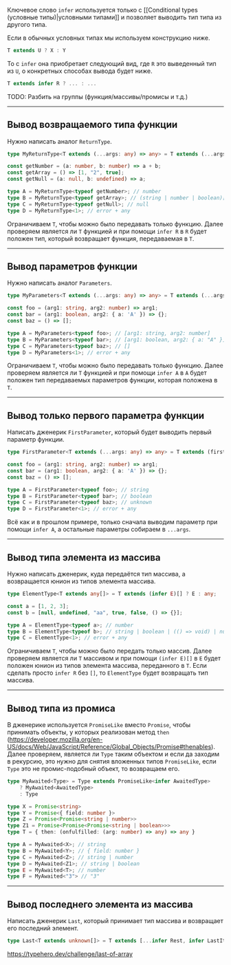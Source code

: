 
Ключевое слово `infer` используется только с [[Conditional types (условные типы)|условными типами]] и позволяет выводить тип типа из другого типа.

Если в обычных условных типах мы используем конструкцию ниже.

```ts
T extends U ? X : Y
```

То с `infer` она приобретает следующий вид, где `R` это выведенный тип из `U`, о конкретных способах вывода будет ниже.

```ts
T extends infer R ? ... : ...
```

TODO: Разбить на группы (функция/массивы/промисы и т.д.)

---
## Вывод возвращаемого типа функции

Нужно написать аналог `ReturnType`.

```ts
type MyReturnType<T extends (...args: any) => any> = T extends (...args: any[]) => infer R ? R : any;

const getNumber = (a: number, b: number) => a + b;
const getArray = () => [1, "2", true];
const getNull = (a: null, b: undefined) => a;

type A = MyReturnType<typeof getNumber>; // number
type B = MyReturnType<typeof getArray>; // (string | number | boolean)[]
type C = MyReturnType<typeof getNull>; // null
type D = MyReturnType<1>; // error + any
```

Ограничиваем `T`, чтобы можно было передавать только функцию. Далее проверяем является ли `T` функцией и при помощи `infer R` в `R` будет положен тип, который возвращает функция, передаваемая в `T`.

---
## Вывод параметров функции

Нужно написать аналог `Parameters`.

```ts
type MyParameters<T extends (...args: any) => any> = T extends (...args: infer A) => any ? A : any

const foo = (arg1: string, arg2: number) => arg1;
const bar = (arg1: boolean, arg2: { a: 'A' }) => {};
const baz = () => [];

type A = MyParameters<typeof foo>; // [arg1: string, arg2: number]
type B = MyParameters<typeof bar>; // [arg1: boolean, arg2: { a: "A" }]
type C = MyParameters<typeof baz>; // []
type D = MyParameters<1>; // error + any
```

Ограничиваем `T`, чтобы можно было передавать только функцию. Далее проверяем является ли `T` функцией и при помощи `infer A` в `A` будет положен тип передаваемых параметров функции, которая положена в `T`.

---
## Вывод только первого параметра функции

Написать дженерик `FirstParameter`, который будет выводить первый параметр функции.

```ts
type FirstParameter<T extends (...args: any) => any> = T extends (first: infer A, ...args: any) => any ? A : any;

const foo = (arg1: string, arg2: number) => arg1;
const bar = (arg1: boolean, arg2: { a: 'A' }) => {};
const baz = () => [];

type A = FirstParameter<typeof foo>; // string
type B = FirstParameter<typeof bar>; // boolean
type C = FirstParameter<typeof baz>; // unknown
type D = FirstParameter<1>; // error + any
```

Всё как и в прошлом примере, только сначала выводим параметр при помощи `infer A`, а остальные параметры собираем в `...args`.

---
## Вывод типа элемента из массива

Нужно написать дженерик, куда передаётся тип массива, а возвращается юнион из типов элемента массива.

```ts
type ElementType<T extends any[]> = T extends (infer E)[] ? E : any;

const a = [1, 2, 3];
const b = [null, undefined, "aa", true, false, () => {}];

type A = ElementType<typeof a>; // number
type B = ElementType<typeof b>; // string | boolean | (() => void) | null | undefined
type C = ElementType<1>; // error + any
```

Ограничиваем `T`, чтобы можно было передать только массив. Далее проверяем является ли `T` массивом и при помощи `(infer E)[]` в `E` будет положен юнион из типов элемента массива, переданного в `T`. Если сделать просто `infer R` без `[]`, то `ElementType` будет возвращать тип массива.

---
## Вывод типа из промиса

В дженерике используется `PromiseLike` вместо `Promise`, чтобы принимать объекты, у которых реализован метод `then` (https://developer.mozilla.org/en-US/docs/Web/JavaScript/Reference/Global_Objects/Promise#thenables). Далее проверяем, является ли `Type` таким объектом и если да заходим в рекурсию, это нужно для снятия вложенных типов `PromiseLike`, если `Type` это не промис-подобный объект, то возвращаем его.

```ts
type MyAwaited<Type> = Type extends PromiseLike<infer AwaitedType>
	? MyAwaited<AwaitedType>
	: Type

type X = Promise<string>
type Y = Promise<{ field: number }>
type Z = Promise<Promise<string | number>>
type Z1 = Promise<Promise<Promise<string | boolean>>>
type T = { then: (onfulfilled: (arg: number) => any) => any }

type A = MyAwaited<X>; // string
type B = MyAwaited<Y>; // { field: number }
type C = MyAwaited<Z>; // string | number
type D = MyAwaited<Z1>; // string | boolean
type E = MyAwaited<T>; // number
type F = MyAwaited<"3"> // "3"
```

---
## Вывод последнего элемента из массива

Написать дженерик `Last`, который принимает тип массива и возвращает его последний элемент.

```ts
type Last<T extends unknown[]> = T extends [...infer Rest, infer LastItem] ? LastItem : never;
```

https://typehero.dev/challenge/last-of-array
